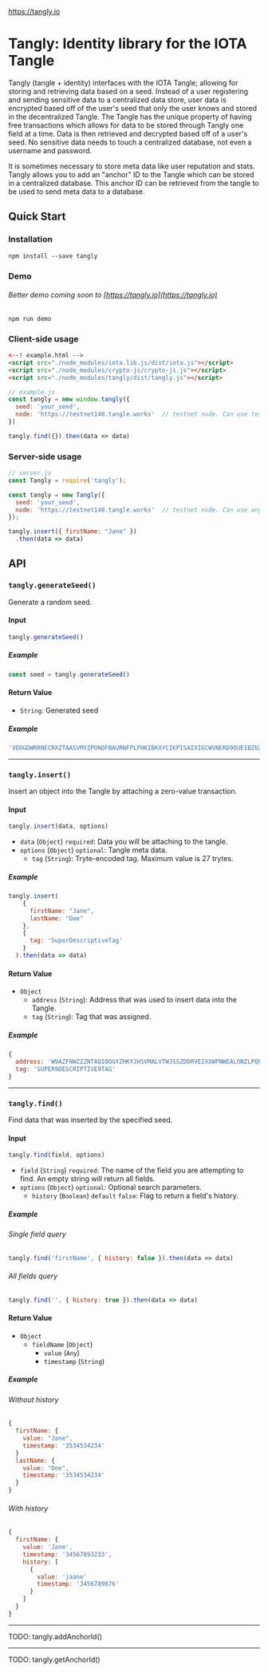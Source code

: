 https://tangly.io
# Tangly: Identity library for the IOTA Tangle
Tangly (tangle + identity) interfaces with the IOTA Tangle; allowing for storing and retrieving data based on a seed. Instead of a user registering and sending sensitive data to a centralized data store, user data is encrypted based off of the user's seed that only the user knows and stored in the decentralized Tangle. The Tangle has the unique property of having free transactions which allows for data to be stored through Tangly one field at a time. Data is then retrieved and decrypted based off of a user's seed. No sensitive data needs to touch a centralized database, not even a username and password.

It is sometimes necessary to store meta data like user reputation and stats. Tangly allows you to add an "anchor" ID to the Tangle which can be stored in a centralized database. This anchor ID can be retrieved from the tangle to be used to send meta data to a database.
## Quick Start
### Installation
```
npm install --save tangly
```
### Demo
###### Better demo coming soon to [https://tangly.io](https://tangly.io)
```
npm run demo
```
### Client-side usage
```html
<--! example.html -->
<script src="./node_modules/iota.lib.js/dist/iota.js"></script>
<script src="./node_modules/crypto-js/crypto-js.js"></script>
<script src="./node_modules/tangly/dist/tangly.js"></script>
```
```javascript
// example.js
const tangly = new window.tangly({
  seed: 'your_seed',
  node: 'https://testnet140.tangle.works'  // testnet node. Can use testnet or mainnet
})

tangly.find({}).then(data => data)
```
### Server-side usage
```javascript
// server.js
const Tangly = require('tangly');

const tangly = new Tangly({
  seed: 'your_seed',
  node: 'https://testnet140.tangle.works'  // testnet node. Can use any testnet or mainnet node
});

tangly.insert({ firstName: "Jane" })
  .then(data => data)
```
## API
### `tangly.generateSeed()`
Generate a random seed.
#### **Input**
```javascript
tangly.generateSeed()
```
##### Example
```javascript
const seed = tangly.generateSeed()
```
#### **Return Value**
- `String`: Generated seed
##### Example
```javascript
'VOOGDWRRNECRXZTAASVMYZPONDFBAURNFPLFHKIBKXYCIKPISAIXIGCWVNERD9OUEIBZUZCVCRSFFJHGY'
```
-------
### `tangly.insert()`
Insert an object into the Tangle by attaching a zero-value transaction.
#### **Input**
```javascript
tangly.insert(data, options)
```
- `data` (`Object`) `required`: Data you will be attaching to the tangle.
- `options` (`Object`) `optional`: Tangle meta data.
  - `tag` (`String`): Tryte-encoded tag. Maximum value is 27 trytes.
##### Example
```javascript
tangly.insert(
    {
      firstName: "Jane",
      lastName: "Doe"
    },
    {
      tag: 'SuperDescriptiveTag'
    }
  ).then(data => data)
```
#### **Return Value**
- `Object`
  - `address` (`String`): Address that was used to insert data into the Tangle.
  - `tag` (`String`): Tag that was assigned.
##### Example
```javascript
{
  address: 'W9AZFNWZZZNTAQIOOGYZHKYJHSVMALVTWJSSZDDRVEIXXWPNWEALONZLPQPTCDZRZLHNIHSUKZRSZAZ9W',
  tag: 'SUPER9DESCRIPTIVE9TAG'
}
```
-------
### `tangly.find()`
Find data that was inserted by the specified seed.
#### **Input**
```javascript
tangly.find(field, options)
```
- `field` (`String`) `required`: The name of the field you are attempting to find. An empty string will return all fields.
- `options` (`Object`) `optional`: Optional search parameters.
  - `history` (`Boolean`) `default` `false`: Flag to return a field's history.
##### Example
###### Single field query
```javascript
tangly.find('firstName', { history: false }).then(data => data)
```
###### All fields query
```javascript
tangly.find('', { history: true }).then(data => data)
```
#### **Return Value**
- `Object`
  - `fieldName` (`Object`)
    - `value` (`Any`)
    - `timestamp` (`String`)
##### Example
###### Without history
```javascript
{
  firstName: {
    value: "Jane",
    timestamp: '3534534234'
  }
  lastName: {
    value: "Doe",
    timestamp: '3534534234'
  }
}
```
###### With history
```javascript
{
  firstName: {
    value: 'Jane',
    timestamp: '34567893233',
    history: [
      {
        value: 'jaane'
        timestamp: '3456789876'
      }
    ]
  }
}
```
----
TODO: tangly.addAnchorId()

----
TODO: tangly.getAnchorId()